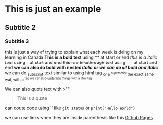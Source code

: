 # This is just an example
## Subtitle 2
### Subtitle 3
this is just a way of trying to explain what each week is doing on my learning in Canada
**This is a bold text** using ** at start or end
_this is a italic text_ using _ at start and end
~~this is a trikethrough text~~ using ~~ at start and end
**we can also do bold with nested _italic_**
***or we can do all bold and italic*** 
we can do <sub>subscript</sub> text similar to using html tag <sub>
or a <sup>superscript</sup> the exact same wat, with a <sup> tag
we can also <ins>underline</ins> things with a html tag <ins>

We can also quote text with >""
>This is a quote


can coute code using '' like `git status` or `print("Hello World")`

we can use links when they are inside parenthesis like this [Github Pages](https://pages.github.com/)
